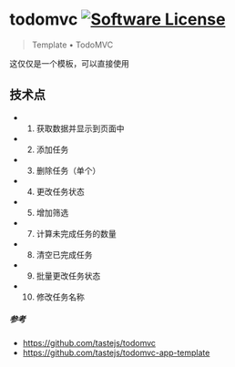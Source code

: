 # todomvc [![Software License](https://img.shields.io/badge/license-MIT-brightgreen.svg)](LICENSE)
> Template • TodoMVC

这仅仅是一个模板，可以直接使用

## 技术点

- 1. 获取数据并显示到页面中
- 2. 添加任务
- 3. 删除任务（单个）
- 4. 更改任务状态
- 5. 增加筛选
- 7. 计算未完成任务的数量
- 8. 清空已完成任务
- 9. 批量更改任务状态
- 10. 修改任务名称

##### 参考
- https://github.com/tastejs/todomvc
- https://github.com/tastejs/todomvc-app-template
